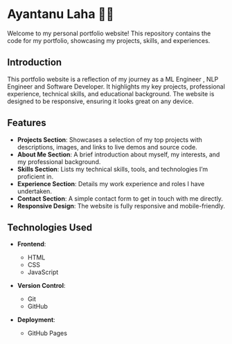 # Ayantanu Laha 🧑‍💻

Welcome to my personal portfolio website! This repository contains the code for my portfolio, showcasing my projects, skills, and experiences.


## Introduction

This portfolio website is a reflection of my journey as a ML Engineer , NLP Engineer and Software Developer. It highlights my key projects, professional experience, technical skills, and educational background. The website is designed to be responsive, ensuring it looks great on any device.

## Features

- **Projects Section**: Showcases a selection of my top projects with descriptions, images, and links to live demos and source code.
- **About Me Section**: A brief introduction about myself, my interests, and my professional background.
- **Skills Section**: Lists my technical skills, tools, and technologies I’m proficient in.
- **Experience Section**: Details my work experience and roles I have undertaken.
- **Contact Section**: A simple contact form to get in touch with me directly.
- **Responsive Design**: The website is fully responsive and mobile-friendly.

## Technologies Used

- **Frontend**:
  - HTML
  - CSS
  - JavaScript




- **Version Control**:
  - Git
  - GitHub

- **Deployment**:
  - GitHub Pages




